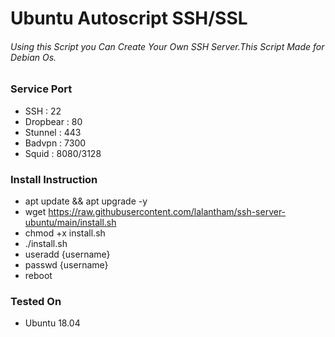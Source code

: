 # Ubuntu Autoscript SSH/SSL

###### Using this Script you Can Create Your Own SSH Server.This Script Made for Debian Os.

### Service Port
  - SSH 		    : 22
  - Dropbear 		: 80
  - Stunnel 		: 443
  - Badvpn 		  : 7300
  - Squid 		  : 8080/3128
  
### Install Instruction
  - apt update && apt upgrade -y
  - wget https://raw.githubusercontent.com/lalantham/ssh-server-ubuntu/main/install.sh
  - chmod +x install.sh
  - ./install.sh
  - useradd {username}
  - passwd {username}
  - reboot
  
### Tested On
  - Ubuntu 18.04
